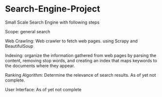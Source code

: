 # Search-Engine-Project
Small Scale Search Engine with following steps

Scope:
general search

Web Crawling:
Web crawler to fetch web pages. using Scrapy and BeautifulSoup

Indexing:
organize the information gathered from web pages by parsing the content, removing stop words, and creating an index that maps keywords to the documents where they appear.

Ranking Algorithm:
Determine the relevance of search results.
As of yet not complete.

User Interface:
As of yet not complete
